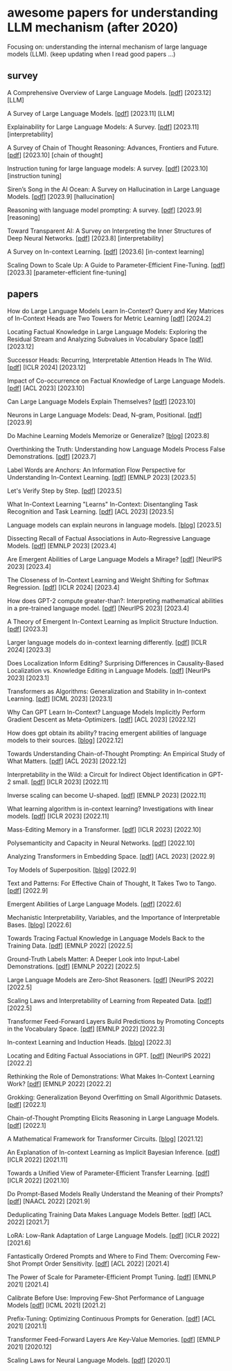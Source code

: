 # awesome papers for understanding LLM mechanism (after 2020)
Focusing on: understanding the internal mechanism of large language models (LLM). 
(keep updating when I read good papers ...)

## survey
A Comprehensive Overview of Large Language Models. \[[pdf](https://arxiv.org/pdf/2307.06435.pdf)\]  \[2023.12\] \[LLM\]

A Survey of Large Language Models. \[[pdf](https://arxiv.org/pdf/2303.18223.pdf)\]  \[2023.11\] \[LLM\]

Explainability for Large Language Models: A Survey. \[[pdf](https://arxiv.org/pdf/2309.01029.pdf)\]  \[2023.11\] \[interpretability\]

A Survey of Chain of Thought Reasoning: Advances, Frontiers and Future. \[[pdf](https://arxiv.org/pdf/2309.15402.pdf)\]  \[2023.10\] \[chain of thought\]

Instruction tuning for large language models: A survey. \[[pdf](https://arxiv.org/pdf/2308.10792.pdf)\]  \[2023.10\] \[instruction tuning\]

Siren’s Song in the AI Ocean: A Survey on Hallucination in Large Language Models. \[[pdf](https://arxiv.org/pdf/2309.01219.pdf)\]  \[2023.9\] \[hallucination\]

Reasoning with language model prompting: A survey. \[[pdf](https://arxiv.org/pdf/2212.09597.pdf)\]  \[2023.9\] \[reasoning\]

Toward Transparent AI: A Survey on Interpreting the Inner Structures of Deep Neural Networks. \[[pdf](https://arxiv.org/pdf/2207.13243.pdf)\]  \[2023.8\] \[interpretability\]

A Survey on In-context Learning. \[[pdf](https://arxiv.org/pdf/2301.00234.pdf)\]  \[2023.6\] \[in-context learning\]

Scaling Down to Scale Up: A Guide to Parameter-Efficient Fine-Tuning. \[[pdf](https://arxiv.org/pdf/2303.15647.pdf)\]  \[2023.3\] \[parameter-efficient fine-tuning\]


## papers

How do Large Language Models Learn In-Context? Query and Key Matrices of In-Context Heads are Two Towers for Metric Learning \[[pdf](https://arxiv.org/pdf/2402.02872.pdf)\] \[2024.2\]

Locating Factual Knowledge in Large Language Models: Exploring the Residual Stream and Analyzing Subvalues in Vocabulary Space \[[pdf](https://arxiv.org/pdf/2312.12141.pdf)\] \[2023.12\]

Successor Heads: Recurring, Interpretable Attention Heads In The Wild. \[[pdf](https://arxiv.org/pdf/2312.09230.pdf)\] \[ICLR 2024\] \[2023.12\]

Impact of Co-occurrence on Factual Knowledge of Large Language Models. \[[pdf](https://arxiv.org/pdf/2310.08256.pdf)\] \[ACL 2023\] \[2023.10\]

Can Large Language Models Explain Themselves? \[[pdf](https://arxiv.org/pdf/2310.11207.pdf)\] \[2023.10\]

Neurons in Large Language Models: Dead, N-gram, Positional. \[[pdf](https://arxiv.org/pdf/2309.04827.pdf)\] \[2023.9\]

Do Machine Learning Models Memorize or Generalize? \[[blog](https://pair.withgoogle.com/explorables/grokking/)\] \[2023.8\]

Overthinking the Truth: Understanding how Language Models Process False Demonstrations. \[[pdf](https://arxiv.org/pdf/2307.09476.pdf)\] \[2023.7\]

Label Words are Anchors: An Information Flow Perspective for Understanding In-Context Learning. \[[pdf](https://arxiv.org/pdf/2305.14160.pdf)\] \[EMNLP 2023\] \[2023.5\]

Let's Verify Step by Step. \[[pdf](https://arxiv.org/pdf/2305.20050.pdf)\] \[2023.5\]

What In-Context Learning "Learns" In-Context: Disentangling Task Recognition and Task Learning. \[[pdf](https://arxiv.org/pdf/2305.09731.pdf)\] \[ACL 2023\] \[2023.5\]

Language models can explain neurons in language models. \[[blog](https://openai.com/research/language-models-can-explain-neurons-in-language-models)\] \[2023.5\]

Dissecting Recall of Factual Associations in Auto-Regressive Language Models. \[[pdf](https://arxiv.org/pdf/2304.14767.pdf)\] \[EMNLP 2023\] \[2023.4\]

Are Emergent Abilities of Large Language Models a Mirage? \[[pdf](https://arxiv.org/pdf/2304.15004.pdf)\] \[NeurIPS 2023\] \[2023.4\]

The Closeness of In-Context Learning and Weight Shifting for Softmax Regression. \[[pdf](https://arxiv.org/pdf/2304.13276.pdf)\] \[ICLR 2024\] \[2023.4\]

How does GPT-2 compute greater-than?: Interpreting mathematical abilities in a pre-trained language model. \[[pdf](https://arxiv.org/pdf/2305.00586.pdf)\] \[NeurIPS 2023\] \[2023.4\]

A Theory of Emergent In-Context Learning as Implicit Structure Induction. \[[pdf](https://arxiv.org/pdf/2303.07971.pdf)\] \[2023.3\]

Larger language models do in-context learning differently. \[[pdf](https://arxiv.org/pdf/2303.03846.pdf)\] \[ICLR 2024\] \[2023.3\]

Does Localization Inform Editing? Surprising Differences in Causality-Based Localization vs. Knowledge Editing in Language Models. \[[pdf](https://arxiv.org/pdf/2301.04213.pdf)\] \[NeurIPs 2023\] \[2023.1\]

Transformers as Algorithms: Generalization and Stability in In-context Learning. \[[pdf](https://arxiv.org/pdf/2301.07067.pdf)\] \[ICML 2023\] \[2023.1\]

Why Can GPT Learn In-Context? Language Models Implicitly Perform Gradient Descent as Meta-Optimizers. \[[pdf](https://arxiv.org/pdf/2212.10559.pdf)\] \[ACL 2023\] \[2022.12\]

How does gpt obtain its ability? tracing emergent abilities of language models to their sources. \[[blog](https://yaofu.notion.site/How-does-GPT-Obtain-its-Ability-Tracing-Emergent-Abilities-of-Language-Models-to-their-Sources-b9a57ac0fcf74f30a1ab9e3e36fa1dc1)\] \[2022.12\]

Towards Understanding Chain-of-Thought Prompting: An Empirical Study of What Matters. \[[pdf](https://arxiv.org/pdf/2212.10001.pdf)\] \[ACL 2023\] \[2022.12\]

Interpretability in the Wild: a Circuit for Indirect Object Identification in GPT-2 small. \[[pdf](https://arxiv.org/pdf/2211.00593.pdf)\] \[ICLR 2023\] \[2022.11\]

Inverse scaling can become U-shaped. \[[pdf](https://arxiv.org/pdf/2211.02011.pdf)\] \[EMNLP 2023\] \[2022.11\]

What learning algorithm is in-context learning? Investigations with linear models. \[[pdf](https://arxiv.org/pdf/2211.15661.pdf)\] \[ICLR 2023\] \[2022.11\]

Mass-Editing Memory in a Transformer. \[[pdf](https://arxiv.org/pdf/2210.07229.pdf)\] \[ICLR 2023\] \[2022.10\]

Polysemanticity and Capacity in Neural Networks. \[[pdf](https://arxiv.org/pdf/2210.01892.pdf)\] \[2022.10\]

Analyzing Transformers in Embedding Space. \[[pdf](https://arxiv.org/pdf/2209.02535.pdf)\] \[ACL 2023\] \[2022.9\]

Toy Models of Superposition. \[[blog](https://transformer-circuits.pub/2022/toy_model/index.html)\] \[2022.9\]

Text and Patterns: For Effective Chain of Thought, It Takes Two to Tango. \[[pdf](https://arxiv.org/pdf/2209.07686.pdf)\] \[2022.9\]

Emergent Abilities of Large Language Models. \[[pdf](https://arxiv.org/pdf/2206.07682.pdf)\] \[2022.6\]

Mechanistic Interpretability, Variables, and the Importance of Interpretable Bases. \[[blog](https://transformer-circuits.pub/2022/mech-interp-essay/index.html)\] \[2022.6\]

Towards Tracing Factual Knowledge in Language Models Back to the Training Data. \[[pdf](https://arxiv.org/pdf/2205.11482.pdf)\] \[EMNLP 2022\] \[2022.5\]

Ground-Truth Labels Matter: A Deeper Look into Input-Label Demonstrations. \[[pdf](https://arxiv.org/pdf/2205.12685.pdf)\] \[EMNLP 2022\] \[2022.5\]

Large Language Models are Zero-Shot Reasoners. \[[pdf](https://arxiv.org/pdf/2205.11916.pdf)\] \[NeurIPS 2022\]  \[2022.5\]

Scaling Laws and Interpretability of Learning from Repeated Data. \[[pdf](https://arxiv.org/pdf/2205.10487.pdf)\] \[2022.5\]

Transformer Feed-Forward Layers Build Predictions by Promoting Concepts in the Vocabulary Space. \[[pdf](https://arxiv.org/pdf/2203.14680.pdf)\] \[EMNLP 2022\] \[2022.3\]

In-context Learning and Induction Heads. \[[blog](https://transformer-circuits.pub/2022/in-context-learning-and-induction-heads/index.html)\] \[2022.3\]

Locating and Editing Factual Associations in GPT. \[[pdf](https://arxiv.org/pdf/2202.05262.pdf)\] \[NeurIPS 2022\] \[2022.2\]

Rethinking the Role of Demonstrations: What Makes In-Context Learning Work? \[[pdf](https://arxiv.org/pdf/2202.12837.pdf)\] \[EMNLP 2022\] \[2022.2\]

Grokking: Generalization Beyond Overfitting on Small Algorithmic Datasets. \[[pdf](https://arxiv.org/pdf/2201.02177.pdf)\] \[2022.1\]

Chain-of-Thought Prompting Elicits Reasoning in Large Language Models. \[[pdf](https://arxiv.org/pdf/2201.11903.pdf)\] \[2022.1\]

A Mathematical Framework for Transformer Circuits. \[[blog](https://transformer-circuits.pub/2021/framework/index.html)\] \[2021.12\]

An Explanation of In-context Learning as Implicit Bayesian Inference. \[[pdf](https://arxiv.org/pdf/2111.02080.pdf)\] \[ICLR 2022\] \[2021.11\]

Towards a Unified View of Parameter-Efficient Transfer Learning. \[[pdf](https://arxiv.org/pdf/2110.04366.pdf)\] \[ICLR 2022\] \[2021.10\]

Do Prompt-Based Models Really Understand the Meaning of their Prompts? \[[pdf](https://arxiv.org/pdf/2109.01247.pdf)\] \[NAACL 2022\] \[2021.9\]

Deduplicating Training Data Makes Language Models Better. \[[pdf](https://arxiv.org/pdf/2107.06499.pdf)\] \[ACL 2022\] \[2021.7\]

LoRA: Low-Rank Adaptation of Large Language Models. \[[pdf](https://arxiv.org/pdf/2106.09685.pdf)\] \[ICLR 2022\] \[2021.6\]

Fantastically Ordered Prompts and Where to Find Them: Overcoming Few-Shot Prompt Order Sensitivity. \[[pdf](https://arxiv.org/pdf/2104.08786.pdf)\] \[ACL 2022\] \[2021.4\]

The Power of Scale for Parameter-Efficient Prompt Tuning. \[[pdf](https://arxiv.org/pdf/2104.08691.pdf)\] \[EMNLP 2021\] \[2021.4\]

Calibrate Before Use: Improving Few-Shot Performance of Language Models
\[[pdf](https://arxiv.org/pdf/2102.09690.pdf)\] \[ICML 2021\] \[2021.2\]

Prefix-Tuning: Optimizing Continuous Prompts for Generation. \[[pdf](https://arxiv.org/pdf/2101.00190.pdf)\] \[ACL 2021\] \[2021.1\]

Transformer Feed-Forward Layers Are Key-Value Memories. \[[pdf](https://arxiv.org/pdf/2012.14913.pdf)\] \[EMNLP 2021\] \[2020.12\]

Scaling Laws for Neural Language Models. \[[pdf](https://arxiv.org/pdf/2001.08361.pdf)\] \[2020.1\]
